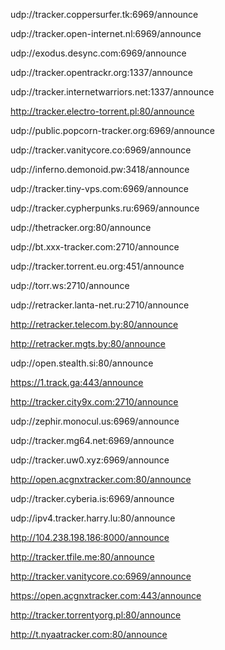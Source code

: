 udp://tracker.coppersurfer.tk:6969/announce

udp://tracker.open-internet.nl:6969/announce

udp://exodus.desync.com:6969/announce

udp://tracker.opentrackr.org:1337/announce

udp://tracker.internetwarriors.net:1337/announce

http://tracker.electro-torrent.pl:80/announce

udp://public.popcorn-tracker.org:6969/announce

udp://tracker.vanitycore.co:6969/announce

udp://inferno.demonoid.pw:3418/announce

udp://tracker.tiny-vps.com:6969/announce

udp://tracker.cypherpunks.ru:6969/announce

udp://thetracker.org:80/announce

udp://bt.xxx-tracker.com:2710/announce

udp://tracker.torrent.eu.org:451/announce

udp://torr.ws:2710/announce

udp://retracker.lanta-net.ru:2710/announce

http://retracker.telecom.by:80/announce

http://retracker.mgts.by:80/announce

udp://open.stealth.si:80/announce

https://1.track.ga:443/announce

http://tracker.city9x.com:2710/announce

udp://zephir.monocul.us:6969/announce

udp://tracker.mg64.net:6969/announce

udp://tracker.uw0.xyz:6969/announce

http://open.acgnxtracker.com:80/announce

udp://tracker.cyberia.is:6969/announce

udp://ipv4.tracker.harry.lu:80/announce

http://104.238.198.186:8000/announce

http://tracker.tfile.me:80/announce

http://tracker.vanitycore.co:6969/announce

https://open.acgnxtracker.com:443/announce

http://tracker.torrentyorg.pl:80/announce

http://t.nyaatracker.com:80/announce
